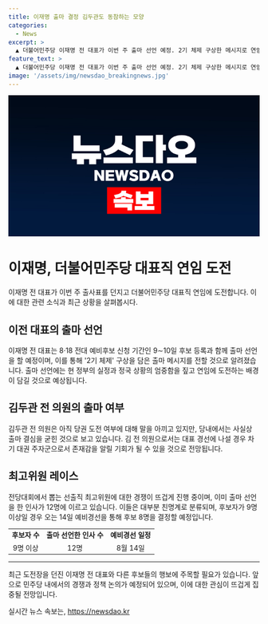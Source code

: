 ```yaml
---
title: 이재명 출마 결정 김두관도 동참하는 모양
categories:
  - News
excerpt: >
  ▲ 더불어민주당 이재명 전 대표가 이번 주 출마 선언 예정. 2기 체제 구상한 메시지로 연임 도전, 정부 정국 상황 짚고 성과 약속. 방탄용 연임 비판 공세 차단 포석. 김두관 전 의원도 출마 의향, 대표 경선에선 경쟁 예상. 최고위원 레이스도 뜨겁게 펼쳐지고 있음. 9명 이상 후보 발표 시 14일 예비경선 진행 예정.
feature_text: >
  ▲ 더불어민주당 이재명 전 대표가 이번 주 출마 선언 예정. 2기 체제 구상한 메시지로 연임 도전, 정부 정국 상황 짚고 성과 약속. 방탄용 연임 비판 공세 차단 포석. 김두관 전 의원도 출마 의향, 대표 경선에선 경쟁 예상. 최고위원 레이스도 뜨겁게 펼쳐지고 있음. 9명 이상 후보 발표 시 14일 예비경선 진행 예정.
image: '/assets/img/newsdao_breakingnews.jpg'
---
```


<p><img src="/assets/img/newsdao_breakingnews.jpg" alt="ranknews 속보" /></p>

<h1>이재명, 더불어민주당 대표직 연임 도전</h1>

<p data-ke-size="size16">이재명 전 대표가 이번 주 출사표를 던지고 더불어민주당 대표직 연임에 도전합니다. 이에 대한 관련 소식과 최근 상황을 살펴봅시다.</p>

<h2>이전 대표의 출마 선언</h2>

<p data-ke-size="size16">이재명 전 대표는 8·18 전대 예비후보 신청 기간인 9∼10일 후보 등록과 함께 출마 선언을 할 예정이며, 이를 통해 '2기 체제' 구상을 담은 출마 메시지를 전할 것으로 알려졌습니다. 출마 선언에는 현 정부의 실정과 정국 상황의 엄중함을 짚고 연임에 도전하는 배경이 담길 것으로 예상됩니다.</p>

<h2>김두관 전 의원의 출마 여부</h2>

<p data-ke-size="size16">김두관 전 의원은 아직 당권 도전 여부에 대해 말을 아끼고 있지만, 당내에서는 사실상 출마 결심을 굳힌 것으로 보고 있습니다. 김 전 의원으로서는 대표 경선에 나설 경우 차기 대권 주자군으로서 존재감을 알릴 기회가 될 수 있을 것으로 전망됩니다.</p>

<h2>최고위원 레이스</h2>

<p data-ke-size="size16">전당대회에서 뽑는 선출직 최고위원에 대한 경쟁이 뜨겁게 진행 중이며, 이미 출마 선언을 한 인사가 12명에 이르고 있습니다. 이들은 대부분 친명계로 분류되며, 후보자가 9명 이상일 경우 오는 14일 예비경선을 통해 후보 8명을 결정할 예정입니다.</p>

<table>
    <tbody>
        <tr>
            <td style="text-align: center; height: 17px;"><b>후보자 수</b></td>
            <td style="text-align: center; height: 17px;"><b>출마 선언한 인사 수</b></td>
            <td style="text-align: center; height: 17px;"><b>예비경선 일정</b></td>
        </tr>
        <tr>
            <td style="text-align: center; height: 17px;">9명 이상</td>
            <td style="text-align: center; height: 17px;">12명</td>
            <td style="text-align: center; height: 17px;">8월 14일</td>
        </tr>
    </tbody>
</table>

<hr>

<p data-ke-size="size16">최근 도전장을 던진 이재명 전 대표와 다른 후보들의 행보에 주목할 필요가 있습니다. 앞으로 민주당 내에서의 경쟁과 정책 논의가 예정되어 있으며, 이에 대한 관심이 뜨겁게 집중될 전망입니다.</p>
실시간 뉴스 속보는, <a href="https://newsdao.kr" rel="dofollow">https://newsdao.kr</a>


